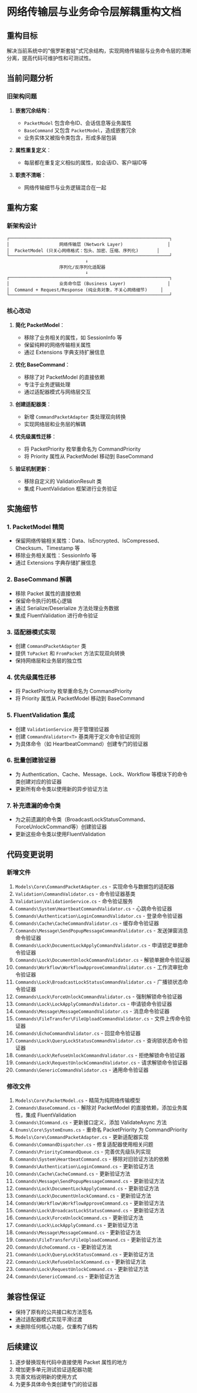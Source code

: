 # 网络传输层与业务命令层解耦重构文档

## 重构目标

解决当前系统中的"俄罗斯套娃"式冗余结构，实现网络传输层与业务命令层的清晰分离，提高代码可维护性和可测试性。

## 当前问题分析

### 旧架构问题

1. **嵌套冗余结构**：
   - `PacketModel` 包含命令ID、会话信息等业务属性
   - `BaseCommand` 又包含 `PacketModel`，造成嵌套冗余
   - 业务实体又被指令类包含，形成多层包装

2. **属性重复定义**：
   - 每层都在重复定义相似的属性，如会话ID、客户端ID等

3. **职责不清晰**：
   - 网络传输细节与业务逻辑混合在一起

## 重构方案

### 新架构设计

```
┌─────────────────────────────────────────────────────────────┐
│                   网络传输层 (Network Layer)                 │
│  PacketModel (只关心网络格式：包头、加密、压缩、序列化)       │
└─────────────────────────────────────────────────────────────┘
                              ↓
                    序列化/反序列化适配器
                              ↓
┌─────────────────────────────────────────────────────────────┐
│                   业务命令层 (Business Layer)                │
│  Command + Request/Response (纯业务对象，不关心网络细节)     │
└─────────────────────────────────────────────────────────────┘
```

### 核心改动

1. **简化 PacketModel**：
   - 移除了业务相关的属性，如 SessionInfo 等
   - 保留纯粹的网络传输相关属性
   - 通过 Extensions 字典支持扩展信息

2. **优化 BaseCommand**：
   - 移除了对 PacketModel 的直接依赖
   - 专注于业务逻辑处理
   - 通过适配器模式与网络层交互

3. **创建适配器类**：
   - 新增 `CommandPacketAdapter` 类处理双向转换
   - 实现网络层和业务层的解耦

4. **优先级属性迁移**：
   - 将 PacketPriority 枚举重命名为 CommandPriority
   - 将 Priority 属性从 PacketModel 移动到 BaseCommand

5. **验证机制更新**：
   - 移除自定义的 ValidationResult 类
   - 集成 FluentValidation 框架进行业务验证

## 实施细节

### 1. PacketModel 精简

- 保留网络传输相关属性：Data、IsEncrypted、IsCompressed、Checksum、Timestamp 等
- 移除业务相关属性：SessionInfo 等
- 通过 Extensions 字典存储扩展信息

### 2. BaseCommand 解耦

- 移除 Packet 属性的直接依赖
- 保留命令执行的核心逻辑
- 通过 Serialize/Deserialize 方法处理业务数据
- 集成 FluentValidation 进行命令验证

### 3. 适配器模式实现

- 创建 `CommandPacketAdapter` 类
- 提供 `ToPacket` 和 `FromPacket` 方法实现双向转换
- 保持网络层和业务层的独立性

### 4. 优先级属性迁移

- 将 PacketPriority 枚举重命名为 CommandPriority
- 将 Priority 属性从 PacketModel 移动到 BaseCommand

### 5. FluentValidation 集成

- 创建 `ValidationService` 用于管理验证器
- 创建 `CommandValidator<T>` 基类用于定义命令验证规则
- 为具体命令（如 HeartbeatCommand）创建专门的验证器

### 6. 批量创建验证器

- 为 Authentication、Cache、Message、Lock、Workflow 等模块下的命令类创建对应的验证器
- 更新所有命令类以使用新的异步验证方法

### 7. 补充遗漏的命令类

- 为之前遗漏的命令类（BroadcastLockStatusCommand、ForceUnlockCommand等）创建验证器
- 更新这些命令类以使用FluentValidation

## 代码变更说明

### 新增文件

1. `Models\Core\CommandPacketAdapter.cs` - 实现命令与数据包的适配器
2. `Validation\CommandValidator.cs` - 命令验证器基类
3. `Validation\ValidationService.cs` - 命令验证服务
4. `Commands\System\HeartbeatCommandValidator.cs` - 心跳命令验证器
5. `Commands\Authentication\LoginCommandValidator.cs` - 登录命令验证器
6. `Commands\Cache\CacheCommandValidator.cs` - 缓存命令验证器
7. `Commands\Message\SendPopupMessageCommandValidator.cs` - 发送弹窗消息命令验证器
8. `Commands\Lock\DocumentLockApplyCommandValidator.cs` - 申请锁定单据命令验证器
9. `Commands\Lock\DocumentUnlockCommandValidator.cs` - 解锁单据命令验证器
10. `Commands\Workflow\WorkflowApproveCommandValidator.cs` - 工作流审批命令验证器
11. `Commands\Lock\BroadcastLockStatusCommandValidator.cs` - 广播锁状态命令验证器
12. `Commands\Lock\ForceUnlockCommandValidator.cs` - 强制解锁命令验证器
13. `Commands\Lock\LockApplyCommandValidator.cs` - 申请锁命令验证器
14. `Commands\Message\MessageCommandValidator.cs` - 消息命令验证器
15. `Commands\FileTransfer\FileUploadCommandValidator.cs` - 文件上传命令验证器
16. `Commands\EchoCommandValidator.cs` - 回显命令验证器
17. `Commands\Lock\QueryLockStatusCommandValidator.cs` - 查询锁状态命令验证器
18. `Commands\Lock\RefuseUnlockCommandValidator.cs` - 拒绝解锁命令验证器
19. `Commands\Lock\RequestUnlockCommandValidator.cs` - 请求解锁命令验证器
20. `Commands\GenericCommandValidator.cs` - 通用命令验证器

### 修改文件

1. `Models\Core\PacketModel.cs` - 精简为纯网络传输模型
2. `Commands\BaseCommand.cs` - 解除对 PacketModel 的直接依赖，添加业务属性，集成 FluentValidation
3. `Commands\ICommand.cs` - 更新接口定义，添加 ValidateAsync 方法
4. `Enums\Core\SystemEnums.cs` - 重命名 PacketPriority 为 CommandPriority
5. `Models\Core\CommandPacketAdapter.cs` - 更新适配器实现
6. `Commands\CommandDispatcher.cs` - 修复适配器使用相关问题
7. `Commands\PriorityCommandQueue.cs` - 完善优先级队列实现
8. `Commands\System\HeartbeatCommand.cs` - 移除对旧验证方法的依赖
9. `Commands\Authentication\LoginCommand.cs` - 更新验证方法
10. `Commands\Cache\CacheCommand.cs` - 更新验证方法
11. `Commands\Message\SendPopupMessageCommand.cs` - 更新验证方法
12. `Commands\Lock\DocumentLockApplyCommand.cs` - 更新验证方法
13. `Commands\Lock\DocumentUnlockCommand.cs` - 更新验证方法
14. `Commands\Workflow\WorkflowApproveCommand.cs` - 更新验证方法
15. `Commands\Lock\BroadcastLockStatusCommand.cs` - 更新验证方法
16. `Commands\Lock\ForceUnlockCommand.cs` - 更新验证方法
17. `Commands\Lock\LockApplyCommand.cs` - 更新验证方法
18. `Commands\Message\MessageCommand.cs` - 更新验证方法
19. `Commands\FileTransfer\FileUploadCommand.cs` - 更新验证方法
20. `Commands\EchoCommand.cs` - 更新验证方法
21. `Commands\Lock\QueryLockStatusCommand.cs` - 更新验证方法
22. `Commands\Lock\RefuseUnlockCommand.cs` - 更新验证方法
23. `Commands\Lock\RequestUnlockCommand.cs` - 更新验证方法
24. `Commands\GenericCommand.cs` - 更新验证方法

## 兼容性保证

- 保持了原有的公共接口和方法签名
- 通过适配器模式实现平滑过渡
- 未删除任何核心功能，仅重构了结构

## 后续建议

1. 逐步替换现有代码中直接使用 Packet 属性的地方
2. 增加更多单元测试验证适配器功能
3. 完善文档说明新的使用方式
4. 为更多具体命令类创建专门的验证器